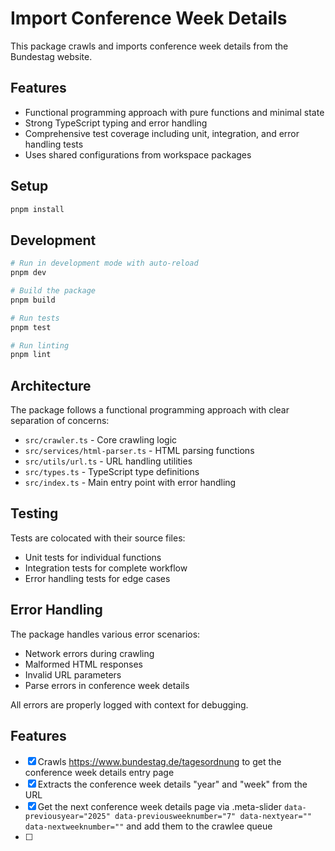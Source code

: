 # Import Conference Week Details

This package crawls and imports conference week details from the Bundestag website.

## Features

- Functional programming approach with pure functions and minimal state
- Strong TypeScript typing and error handling
- Comprehensive test coverage including unit, integration, and error handling tests
- Uses shared configurations from workspace packages

## Setup

```bash
pnpm install
```

## Development

```bash
# Run in development mode with auto-reload
pnpm dev

# Build the package
pnpm build

# Run tests
pnpm test

# Run linting
pnpm lint
```

## Architecture

The package follows a functional programming approach with clear separation of concerns:

- `src/crawler.ts` - Core crawling logic
- `src/services/html-parser.ts` - HTML parsing functions
- `src/utils/url.ts` - URL handling utilities
- `src/types.ts` - TypeScript type definitions
- `src/index.ts` - Main entry point with error handling

## Testing

Tests are colocated with their source files:

- Unit tests for individual functions
- Integration tests for complete workflow
- Error handling tests for edge cases

## Error Handling

The package handles various error scenarios:

- Network errors during crawling
- Malformed HTML responses
- Invalid URL parameters
- Parse errors in conference week details

All errors are properly logged with context for debugging.

## Features

- [x] Crawls https://www.bundestag.de/tagesordnung to get the conference week details entry page
- [x] Extracts the conference week details "year" and "week" from the URL
- [x] Get the next conference week details page via .meta-slider `data-previousyear="2025" data-previousweeknumber="7" data-nextyear="" data-nextweeknumber=""` and add them to the crawlee queue
- [ ]
